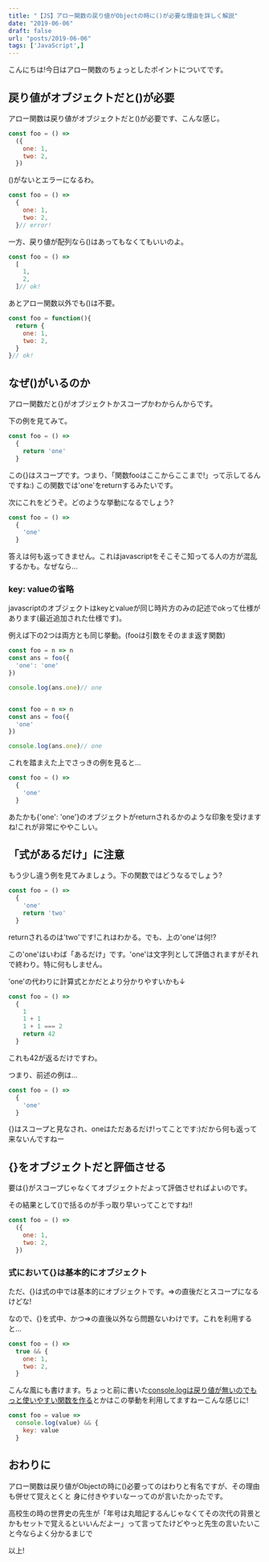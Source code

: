 ```yaml
---
title: "【JS】アロー関数の戻り値がObjectの時に()が必要な理由を詳しく解説"
date: "2019-06-06"
draft: false
url: "posts/2019-06-06"
tags: ['JavaScript',]
---
```


こんにちは!今日はアロー関数のちょっとしたポイントについてです。

## 戻り値がオブジェクトだと()が必要

アロー関数は戻り値がオブジェクトだと()が必要です、こんな感じ。

```javascript
const foo = () =>
  ({
    one: 1,
    two: 2,
  })
```

()がないとエラーになるわ。

```javascript
const foo = () =>
  {
    one: 1,
    two: 2,
  }// error!
```

一方、戻り値が配列なら()はあってもなくてもいいのよ。

```javascript
const foo = () =>
  [
    1,
    2,
  ]// ok!
```

あとアロー関数以外でも()は不要。
```javascript
const foo = function(){
  return {
    one: 1,
    two: 2,
  }
}// ok!
```

## なぜ()がいるのか

アロー関数だと{}がオブジェクトかスコープかわからんからです。

下の例を見てみて。


```javascript
const foo = () =>
  {
    return 'one'
  }
```

この{}はスコープです。つまり、「関数fooはここからここまで!」って示してるんですね:)
この関数では'one'をreturnするみたいです。

次にこれをどうぞ。どのような挙動になるでしょう?

```javascript
const foo = () =>
  {
    'one'
  }
```

答えは何も返ってきません。これはjavascriptをそこそこ知ってる人の方が混乱するかも。なぜなら...

### key: valueの省略

javascriptのオブジェクトはkeyとvalueが同じ時片方のみの記述でokって仕様があります(最近追加された仕様です)。

例えば下の2つは両方とも同じ挙動。(fooは引数をそのまま返す関数)

```javascript
const foo = n => n
const ans = foo({
  'one': 'one'
})

console.log(ans.one)// one
```
```javascript

const foo = n => n
const ans = foo({
  'one'
})

console.log(ans.one)// one
```

これを踏まえた上でさっきの例を見ると...

```javascript
const foo = () =>
  {
    'one'
  }
```
あたかも{'one': 'one'}のオブジェクトがreturnされるかのような印象を受けますね!これが非常にややこしい。

## 「式があるだけ」に注意

もう少し違う例を見てみましょう。下の関数ではどうなるでしょう?

```javascript
const foo = () =>
  {
    'one'
    return 'two'
  }
```

returnされるのは'two'です!これはわかる。でも、上の'one'は何!?

この'one'はいわば「あるだけ」です。'one'は文字列として評価されますがそれで終わり。特に何もしません。

'one'の代わりに計算式とかだとより分かりやすいかも↓

```javascript
const foo = () =>
  {
    1
    1 + 1
    1 + 1 === 2
    return 42
  }
```

これも42が返るだけですわ。

つまり、前述の例は...

```javascript
const foo = () =>
  {
    'one'
  }
```

{}はスコープと見なされ、oneはただあるだけ!ってことです:)だから何も返って来ないんですねー


## {}をオブジェクトだと評価させる

要は{}がスコープじゃなくてオブジェクトだよって評価させればよいのです。

その結果として()で括るのが手っ取り早いってことですね!!

```javascript
const foo = () =>
  ({
    one: 1,
    two: 2,
  })
```

### 式において{}は基本的にオブジェクト

ただ、{}は式の中では基本的にオブジェクトです。=>の直後だとスコープになるけどな!

なので、{}を式中、かつ=>の直後以外なら問題ないわけです。これを利用すると...

```javascript
const foo = () =>
  true && {
    one: 1,
    two: 2,
  }
```

こんな風にも書けます。ちょっと前に書いた[console.logは戻り値が無いのでもっと使いやすい関数を作る](https://jsnotice.com/posts/2019-05-10)とかはこの挙動を利用してますねーこんな感じに!
```javascript
const foo = value =>
  console.log(value) && {
    key: value
  }
```

## おわりに

アロー関数は戻り値がObjectの時に()必要ってのはわりと有名ですが、その理由も併せて覚えとくと
身に付きやすいなーってのが言いたかったです。

高校生の時の世界史の先生が「年号は丸暗記するんじゃなくてその次代の背景とかもセットで覚えるといいんだよー」って言ってたけどやっと先生の言いたいこと今ならよく分かるまじで

以上!